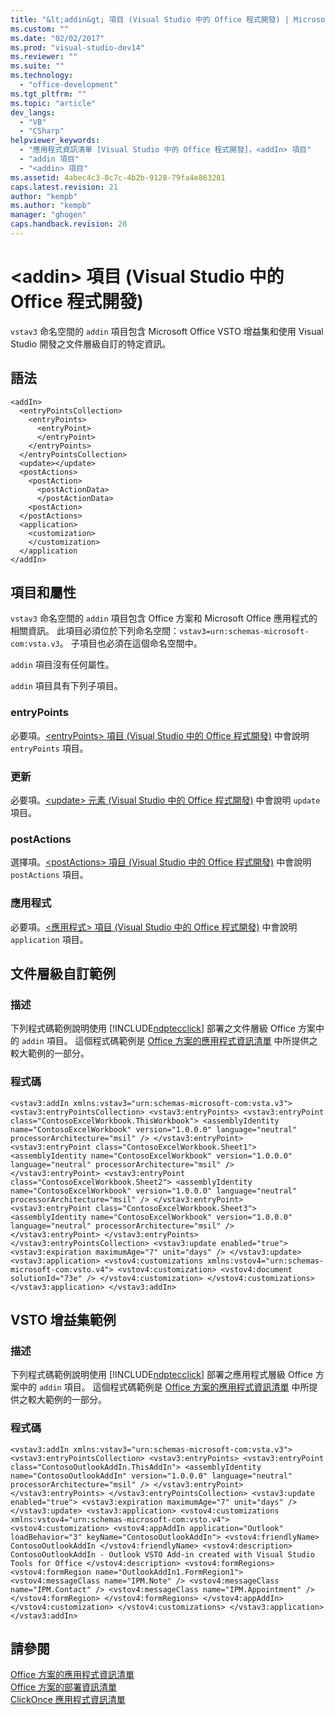 ```yaml
---
title: "&lt;addin&gt; 項目 (Visual Studio 中的 Office 程式開發) | Microsoft Docs"
ms.custom: ""
ms.date: "02/02/2017"
ms.prod: "visual-studio-dev14"
ms.reviewer: ""
ms.suite: ""
ms.technology: 
  - "office-development"
ms.tgt_pltfrm: ""
ms.topic: "article"
dev_langs: 
  - "VB"
  - "CSharp"
helpviewer_keywords: 
  - "應用程式資訊清單 [Visual Studio 中的 Office 程式開發]，<addIn> 項目"
  - "addin 項目"
  - "<addin> 項目"
ms.assetid: 4abec4c3-8c7c-4b2b-9128-79fa4e863281
caps.latest.revision: 21
author: "kempb"
ms.author: "kempb"
manager: "ghogen"
caps.handback.revision: 20
---
```

# &lt;addin&gt; 項目 (Visual Studio 中的 Office 程式開發)
  `vstav3`  命名空間的 `addin` 項目包含 Microsoft Office VSTO 增益集和使用 Visual Studio 開發之文件層級自訂的特定資訊。  
  
## 語法  
  
```  
<addIn>  
  <entryPointsCollection>  
    <entryPoints>  
      <entryPoint>  
      </entryPoint>  
    </entryPoints>  
  </entryPointsCollection>  
  <update></update>  
  <postActions>  
    <postAction>  
      <postActionData>  
      </postActionData>  
    <postAction>  
  </postActions>  
  <application>  
    <customization>  
    </customization>  
  </application  
</addIn>  
```  
  
## 項目和屬性  
 `vstav3`  命名空間的 `addin` 項目包含 Office 方案和 Microsoft Office 應用程式的相關資訊。 此項目必須位於下列命名空間：`vstav3=urn:schemas-microsoft-com:vsta.v3`。 子項目也必須在這個命名空間中。  
  
 `addin` 項目沒有任何屬性。  
  
 `addin` 項目具有下列子項目。  
  
### entryPoints  
 必要項。[&#60;entryPoints&#62; 項目 &#40;Visual Studio 中的 Office 程式開發&#41;](../vsto/entrypoints-element-office-development-in-visual-studio.md) 中會說明 `entryPoints` 項目。  
  
### 更新  
 必要項。[&#60;update&#62; 元素 &#40;Visual Studio 中的 Office 程式開發&#41;](../vsto/update-element-office-development-in-visual-studio.md) 中會說明 `update` 項目。  
  
### postActions  
 選擇項。[&#60;postActions&#62; 項目 &#40;Visual Studio 中的 Office 程式開發&#41;](../vsto/postactions-element-office-development-in-visual-studio.md) 中會說明 `postActions` 項目。  
  
### 應用程式  
 必要項。[&#60;應用程式&#62; 項目 &#40;Visual Studio 中的 Office 程式開發&#41;](../vsto/application-element-office-development-in-visual-studio.md) 中會說明 `application` 項目。  
  
## 文件層級自訂範例  
  
### 描述  
 下列程式碼範例說明使用 [!INCLUDE[ndptecclick](../vsto/includes/ndptecclick-md.md)] 部署之文件層級 Office 方案中的 `addin` 項目。 這個程式碼範例是 [Office 方案的應用程式資訊清單](../vsto/application-manifests-for-office-solutions.md) 中所提供之較大範例的一部分。  
  
### 程式碼  
  
```  
<vstav3:addIn xmlns:vstav3="urn:schemas-microsoft-com:vsta.v3"> <vstav3:entryPointsCollection> <vstav3:entryPoints> <vstav3:entryPoint class="ContosoExcelWorkbook.ThisWorkbook"> <assemblyIdentity name="ContosoExcelWorkbook" version="1.0.0.0" language="neutral" processorArchitecture="msil" /> </vstav3:entryPoint> <vstav3:entryPoint class="ContosoExcelWorkbook.Sheet1"> <assemblyIdentity name="ContosoExcelWorkbook" version="1.0.0.0" language="neutral" processorArchitecture="msil" /> </vstav3:entryPoint> <vstav3:entryPoint class="ContosoExcelWorkbook.Sheet2"> <assemblyIdentity name="ContosoExcelWorkbook" version="1.0.0.0" language="neutral" processorArchitecture="msil" /> </vstav3:entryPoint> <vstav3:entryPoint class="ContosoExcelWorkbook.Sheet3"> <assemblyIdentity name="ContosoExcelWorkbook" version="1.0.0.0" language="neutral" processorArchitecture="msil" /> </vstav3:entryPoint> </vstav3:entryPoints> </vstav3:entryPointsCollection> <vstav3:update enabled="true"> <vstav3:expiration maximumAge="7" unit="days" /> </vstav3:update> <vstav3:application> <vstov4:customizations xmlns:vstov4="urn:schemas-microsoft-com:vsto.v4"> <vstov4:customization> <vstov4:document solutionId="73e" /> </vstov4:customization> </vstov4:customizations> </vstav3:application> </vstav3:addIn>  
```  
  
## VSTO 增益集範例  
  
### 描述  
 下列程式碼範例說明使用 [!INCLUDE[ndptecclick](../vsto/includes/ndptecclick-md.md)] 部署之應用程式層級 Office 方案中的 `addin` 項目。 這個程式碼範例是 [Office 方案的應用程式資訊清單](../vsto/application-manifests-for-office-solutions.md) 中所提供之較大範例的一部分。  
  
### 程式碼  
  
```  
<vstav3:addIn xmlns:vstav3="urn:schemas-microsoft-com:vsta.v3"> <vstav3:entryPointsCollection> <vstav3:entryPoints> <vstav3:entryPoint class="ContosoOutlookAddIn.ThisAddIn"> <assemblyIdentity name="ContosoOutlookAddIn" version="1.0.0.0" language="neutral" processorArchitecture="msil" /> </vstav3:entryPoint> </vstav3:entryPoints> </vstav3:entryPointsCollection> <vstav3:update enabled="true"> <vstav3:expiration maximumAge="7" unit="days" /> </vstav3:update> <vstav3:application> <vstov4:customizations xmlns:vstov4="urn:schemas-microsoft-com:vsto.v4"> <vstov4:customization> <vstov4:appAddIn application="Outlook" loadBehavior="3" keyName="ContosoOutlookAddIn"> <vstov4:friendlyName> ContosoOutlookAddIn </vstov4:friendlyName> <vstov4:description> ContosoOutlookAddIn - Outlook VSTO Add-in created with Visual Studio Tools for Office </vstov4:description> <vstov4:formRegions> <vstov4:formRegion name="OutlookAddIn1.FormRegion1"> <vstov4:messageClass name="IPM.Note" /> <vstov4:messageClass name="IPM.Contact" /> <vstov4:messageClass name="IPM.Appointment" /> </vstov4:formRegion> </vstov4:formRegions> </vstov4:appAddIn> </vstov4:customization> </vstov4:customizations> </vstav3:application> </vstav3:addIn>  
```  
  
## 請參閱  
 [Office 方案的應用程式資訊清單](../vsto/application-manifests-for-office-solutions.md)   
 [Office 方案的部署資訊清單](../vsto/deployment-manifests-for-office-solutions.md)   
 [ClickOnce 應用程式資訊清單](../deployment/clickonce-application-manifest.md)  
  
  